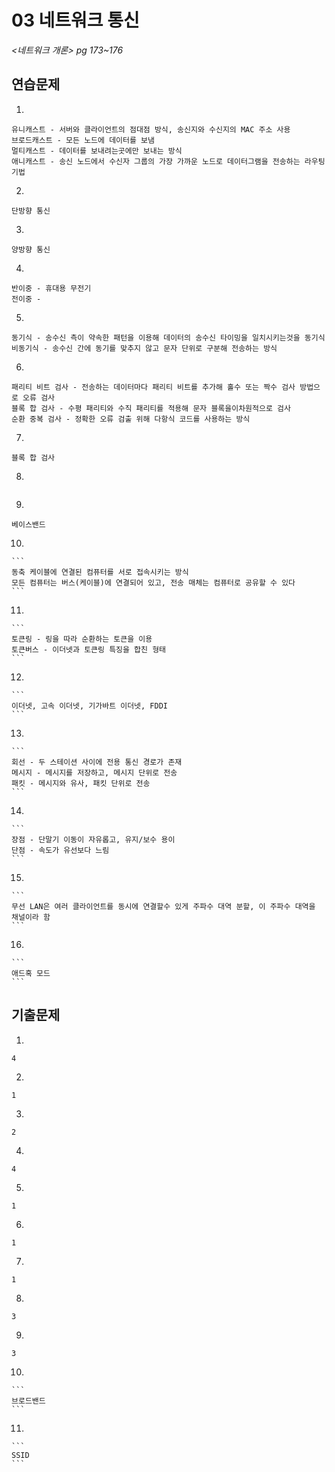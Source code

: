 # 03 네트워크 통신

*<네트워크 개론> pg 173~176*



## 연습문제

1. 

   ```
   유니캐스트 - 서버와 클라이언트의 점대점 방식, 송신지와 수신지의 MAC 주소 사용
   브로드캐스트 - 모든 노드에 데이터를 보냄
   멀티캐스트 - 데이터를 보내려는곳에만 보내는 방식
   애니캐스트 - 송신 노드에서 수신자 그룹의 가장 가까운 노드로 데이터그램을 전송하는 라우팅 기법
   ```

2. 

   ```
   단방향 통신
   ```

3. 

   ```
   양방향 통신
   ```

4. 

   ```
   반이중 - 휴대용 무전기
   전이중 - 
   ```

5. 

   ```
   동기식 - 송수신 측이 약속한 패턴을 이용해 데이터의 송수신 타이밍을 일치시키는것을 동기식
   비동기식 - 송수신 간에 동기를 맞추지 않고 문자 단위로 구분해 전송하는 방식
   ```

6. 

   ```
   패리티 비트 검사 - 전송하는 데이터마다 패리티 비트를 추가해 홀수 또는 짝수 검사 방법으로 오류 검사
   블록 합 검사 - 수평 패리티와 수직 패리티를 적용해 문자 블록을이차원적으로 검사
   순환 중복 검사 - 정확한 오류 검출 위해 다항식 코드를 사용하는 방식
   ```

7. 

   ```
   블록 합 검사
   ```

8. 

   ```

   ```

9. 

   ```
   베이스밴드
   ```

10. 

    ```
    동축 케이블에 연결된 컴퓨터를 서로 접속시키는 방식
    모든 컴퓨터는 버스(케이블)에 연결되어 있고, 전송 매체는 컴퓨터로 공유할 수 있다
    ```

11. 

    ```
    토큰링 - 링을 따라 순환하는 토큰을 이용
    토큰버스 - 이더넷과 토큰링 특징을 합친 형태
    ```

12. 

    ```
    이더넷, 고속 이더넷, 기가바트 이더넷, FDDI
    ```

13. 

    ```
    회선 - 두 스테이션 사이에 전용 통신 경로가 존재
    메시지 - 메시지를 저장하고, 메시지 단위로 전송
    패킷 - 메시지와 유사, 패킷 단위로 전송
    ```

14. 

    ```
    장점 - 단말기 이동이 자유롭고, 유지/보수 용이
    단점 - 속도가 유선보다 느림
    ```

15. 

    ```
    무선 LAN은 여러 클라이언트를 동시에 연결할수 있게 주파수 대역 분할, 이 주파수 대역을 채널이라 함
    ```

16. 

    ```
    애드혹 모드
    ```



## 기출문제

1. 

   ```
   4
   ```

2. 

   ```
   1
   ```

3. 

   ```
   2
   ```

4. 

   ```
   4
   ```

5. 

   ```
   1
   ```

6. 

   ```
   1
   ```

7. 

   ```
   1
   ```

8. 

   ```
   3
   ```

9. 

   ```
   3
   ```

10. 

    ```
    브로드밴드
    ```

11. 

    ```
    SSID
    ```

